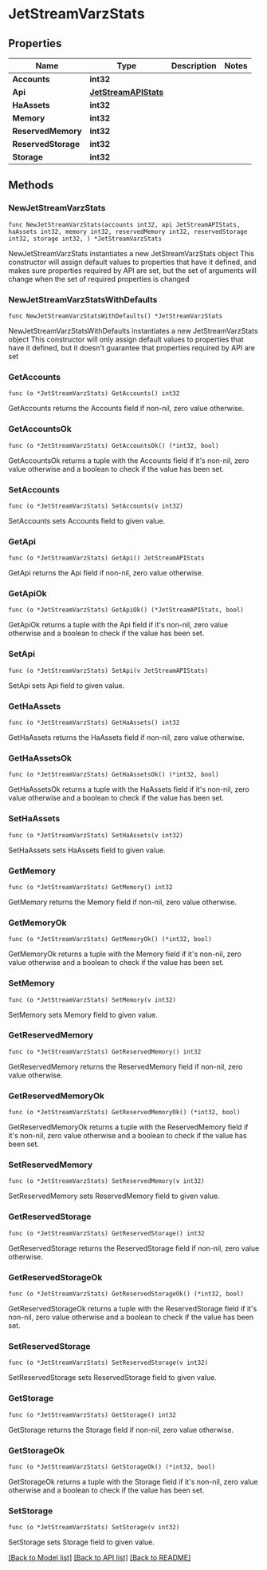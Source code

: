 # JetStreamVarzStats

## Properties

Name | Type | Description | Notes
------------ | ------------- | ------------- | -------------
**Accounts** | **int32** |  | 
**Api** | [**JetStreamAPIStats**](JetStreamAPIStats.md) |  | 
**HaAssets** | **int32** |  | 
**Memory** | **int32** |  | 
**ReservedMemory** | **int32** |  | 
**ReservedStorage** | **int32** |  | 
**Storage** | **int32** |  | 

## Methods

### NewJetStreamVarzStats

`func NewJetStreamVarzStats(accounts int32, api JetStreamAPIStats, haAssets int32, memory int32, reservedMemory int32, reservedStorage int32, storage int32, ) *JetStreamVarzStats`

NewJetStreamVarzStats instantiates a new JetStreamVarzStats object
This constructor will assign default values to properties that have it defined,
and makes sure properties required by API are set, but the set of arguments
will change when the set of required properties is changed

### NewJetStreamVarzStatsWithDefaults

`func NewJetStreamVarzStatsWithDefaults() *JetStreamVarzStats`

NewJetStreamVarzStatsWithDefaults instantiates a new JetStreamVarzStats object
This constructor will only assign default values to properties that have it defined,
but it doesn't guarantee that properties required by API are set

### GetAccounts

`func (o *JetStreamVarzStats) GetAccounts() int32`

GetAccounts returns the Accounts field if non-nil, zero value otherwise.

### GetAccountsOk

`func (o *JetStreamVarzStats) GetAccountsOk() (*int32, bool)`

GetAccountsOk returns a tuple with the Accounts field if it's non-nil, zero value otherwise
and a boolean to check if the value has been set.

### SetAccounts

`func (o *JetStreamVarzStats) SetAccounts(v int32)`

SetAccounts sets Accounts field to given value.


### GetApi

`func (o *JetStreamVarzStats) GetApi() JetStreamAPIStats`

GetApi returns the Api field if non-nil, zero value otherwise.

### GetApiOk

`func (o *JetStreamVarzStats) GetApiOk() (*JetStreamAPIStats, bool)`

GetApiOk returns a tuple with the Api field if it's non-nil, zero value otherwise
and a boolean to check if the value has been set.

### SetApi

`func (o *JetStreamVarzStats) SetApi(v JetStreamAPIStats)`

SetApi sets Api field to given value.


### GetHaAssets

`func (o *JetStreamVarzStats) GetHaAssets() int32`

GetHaAssets returns the HaAssets field if non-nil, zero value otherwise.

### GetHaAssetsOk

`func (o *JetStreamVarzStats) GetHaAssetsOk() (*int32, bool)`

GetHaAssetsOk returns a tuple with the HaAssets field if it's non-nil, zero value otherwise
and a boolean to check if the value has been set.

### SetHaAssets

`func (o *JetStreamVarzStats) SetHaAssets(v int32)`

SetHaAssets sets HaAssets field to given value.


### GetMemory

`func (o *JetStreamVarzStats) GetMemory() int32`

GetMemory returns the Memory field if non-nil, zero value otherwise.

### GetMemoryOk

`func (o *JetStreamVarzStats) GetMemoryOk() (*int32, bool)`

GetMemoryOk returns a tuple with the Memory field if it's non-nil, zero value otherwise
and a boolean to check if the value has been set.

### SetMemory

`func (o *JetStreamVarzStats) SetMemory(v int32)`

SetMemory sets Memory field to given value.


### GetReservedMemory

`func (o *JetStreamVarzStats) GetReservedMemory() int32`

GetReservedMemory returns the ReservedMemory field if non-nil, zero value otherwise.

### GetReservedMemoryOk

`func (o *JetStreamVarzStats) GetReservedMemoryOk() (*int32, bool)`

GetReservedMemoryOk returns a tuple with the ReservedMemory field if it's non-nil, zero value otherwise
and a boolean to check if the value has been set.

### SetReservedMemory

`func (o *JetStreamVarzStats) SetReservedMemory(v int32)`

SetReservedMemory sets ReservedMemory field to given value.


### GetReservedStorage

`func (o *JetStreamVarzStats) GetReservedStorage() int32`

GetReservedStorage returns the ReservedStorage field if non-nil, zero value otherwise.

### GetReservedStorageOk

`func (o *JetStreamVarzStats) GetReservedStorageOk() (*int32, bool)`

GetReservedStorageOk returns a tuple with the ReservedStorage field if it's non-nil, zero value otherwise
and a boolean to check if the value has been set.

### SetReservedStorage

`func (o *JetStreamVarzStats) SetReservedStorage(v int32)`

SetReservedStorage sets ReservedStorage field to given value.


### GetStorage

`func (o *JetStreamVarzStats) GetStorage() int32`

GetStorage returns the Storage field if non-nil, zero value otherwise.

### GetStorageOk

`func (o *JetStreamVarzStats) GetStorageOk() (*int32, bool)`

GetStorageOk returns a tuple with the Storage field if it's non-nil, zero value otherwise
and a boolean to check if the value has been set.

### SetStorage

`func (o *JetStreamVarzStats) SetStorage(v int32)`

SetStorage sets Storage field to given value.



[[Back to Model list]](../README.md#documentation-for-models) [[Back to API list]](../README.md#documentation-for-api-endpoints) [[Back to README]](../README.md)


